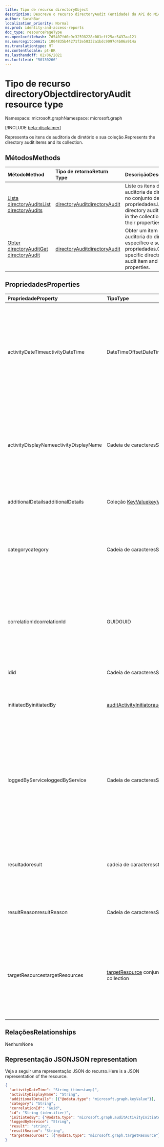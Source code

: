```yaml
---
title: Tipo de recurso directoryObject
description: Descreve o recurso directoryAudit (entidade) da API do Microsoft Graph (REST), que ajuda a auditar atividades de diretório (locatário) (versão beta).
author: SarahBar
localization_priority: Normal
ms.prod: identity-and-access-reports
doc_type: resourcePageType
ms.openlocfilehash: 7d5407fd0c9c32598228c001cff25ac5437aa121
ms.sourcegitcommit: 1004835b44271f2e50332a1bdc9097d4b06a914a
ms.translationtype: MT
ms.contentlocale: pt-BR
ms.lasthandoff: 02/06/2021
ms.locfileid: "50130266"
---
```

# <a name="directoryaudit-resource-type"></a><span data-ttu-id="29296-103">Tipo de recurso directoryObject</span><span class="sxs-lookup"><span data-stu-id="29296-103">directoryAudit resource type</span></span>

<span data-ttu-id="29296-104">Namespace: microsoft.graph</span><span class="sxs-lookup"><span data-stu-id="29296-104">Namespace: microsoft.graph</span></span>

[!INCLUDE [beta-disclaimer](../../includes/beta-disclaimer.md)]

<span data-ttu-id="29296-105">Representa os itens de auditoria de diretório e sua coleção.</span><span class="sxs-lookup"><span data-stu-id="29296-105">Represents the directory audit items and its collection.</span></span>

## <a name="methods"></a><span data-ttu-id="29296-106">Métodos</span><span class="sxs-lookup"><span data-stu-id="29296-106">Methods</span></span>

| <span data-ttu-id="29296-107">Método</span><span class="sxs-lookup"><span data-stu-id="29296-107">Method</span></span>           | <span data-ttu-id="29296-108">Tipo de retorno</span><span class="sxs-lookup"><span data-stu-id="29296-108">Return Type</span></span>    |<span data-ttu-id="29296-109">Descrição</span><span class="sxs-lookup"><span data-stu-id="29296-109">Description</span></span>|
|:---------------|:--------|:----------|
|[<span data-ttu-id="29296-110">Lista directoryAudits</span><span class="sxs-lookup"><span data-stu-id="29296-110">List directoryAudits</span></span>](../api/directoryaudit-list.md) | [<span data-ttu-id="29296-111">directoryAudit</span><span class="sxs-lookup"><span data-stu-id="29296-111">directoryAudit</span></span>](directoryaudit.md) |<span data-ttu-id="29296-112">Liste os itens de auditoria de diretório no conjunto de suas propriedades.</span><span class="sxs-lookup"><span data-stu-id="29296-112">List the directory audit items in the collection and their properties.</span></span>|
|[<span data-ttu-id="29296-113">Obter directoryAudit</span><span class="sxs-lookup"><span data-stu-id="29296-113">Get directoryAudit</span></span>](../api/directoryaudit-get.md) | [<span data-ttu-id="29296-114">directoryAudit</span><span class="sxs-lookup"><span data-stu-id="29296-114">directoryAudit</span></span>](directoryaudit.md) |<span data-ttu-id="29296-115">Obter um item de auditoria do diretório específico e suas propriedades.</span><span class="sxs-lookup"><span data-stu-id="29296-115">Get a specific directory audit item and its properties.</span></span>|


## <a name="properties"></a><span data-ttu-id="29296-116">Propriedades</span><span class="sxs-lookup"><span data-stu-id="29296-116">Properties</span></span>
| <span data-ttu-id="29296-117">Propriedade</span><span class="sxs-lookup"><span data-stu-id="29296-117">Property</span></span>            | <span data-ttu-id="29296-118">Tipo</span><span class="sxs-lookup"><span data-stu-id="29296-118">Type</span></span>                                                | <span data-ttu-id="29296-119">Descrição</span><span class="sxs-lookup"><span data-stu-id="29296-119">Description</span></span>                                                                                                                                                                                                                                                            |
|:--------------------|:----------------------------------------------------|:-----------------------------------------------------------------------------------------------------------------------------------------------------------------------------------------------------------------------------------------------------------------------|
| <span data-ttu-id="29296-120">activityDateTime</span><span class="sxs-lookup"><span data-stu-id="29296-120">activityDateTime</span></span>    | <span data-ttu-id="29296-121">DateTimeOffset</span><span class="sxs-lookup"><span data-stu-id="29296-121">DateTimeOffset</span></span>                                      | <span data-ttu-id="29296-122">Indica a data e hora que a atividade foi executada.</span><span class="sxs-lookup"><span data-stu-id="29296-122">Indicates the date and time the activity was performed.</span></span> <span data-ttu-id="29296-123">O tipo de Timestamp é sempre UTC.</span><span class="sxs-lookup"><span data-stu-id="29296-123">The Timestamp type is always in UTC time.</span></span> <span data-ttu-id="29296-124">Por exemplo, meia-noite em UTC no dia 1º de janeiro de 2014 teria esta aparência: `'2014-01-01T00:00:00Z'`</span><span class="sxs-lookup"><span data-stu-id="29296-124">For example, midnight UTC on Jan 1, 2014 would look like this: `'2014-01-01T00:00:00Z'`</span></span>                                                                              |
| <span data-ttu-id="29296-125">activityDisplayName</span><span class="sxs-lookup"><span data-stu-id="29296-125">activityDisplayName</span></span> | <span data-ttu-id="29296-126">Cadeia de caracteres</span><span class="sxs-lookup"><span data-stu-id="29296-126">String</span></span>                                              | <span data-ttu-id="29296-127">Indica o nome da atividade ou o nome da operação (ex.:</span><span class="sxs-lookup"><span data-stu-id="29296-127">Indicates the activity name or the operation name (E.g.</span></span> <span data-ttu-id="29296-128">"Criar usuário", "Adicionar membro ao grupo").</span><span class="sxs-lookup"><span data-stu-id="29296-128">"Create User", "Add member to group").</span></span> <span data-ttu-id="29296-129">Para uma lista de atividades registradas, confira a lista de atividades do [Azure Ad.](/azure/active-directory/active-directory-reporting-activity-audit-logs#azure-ad-audit-activity-list)</span><span class="sxs-lookup"><span data-stu-id="29296-129">For a list of activities logged, refer to [Azure Ad activity list](/azure/active-directory/active-directory-reporting-activity-audit-logs#azure-ad-audit-activity-list).</span></span> |
| <span data-ttu-id="29296-130">additionalDetails</span><span class="sxs-lookup"><span data-stu-id="29296-130">additionalDetails</span></span>   | <span data-ttu-id="29296-131">Coleção [KeyValue](keyvalue.md)</span><span class="sxs-lookup"><span data-stu-id="29296-131">[keyValue](keyvalue.md) collection</span></span>                  | <span data-ttu-id="29296-132">Indica detalhes adicionais sobre a atividade.</span><span class="sxs-lookup"><span data-stu-id="29296-132">Indicates additional details on the activity.</span></span>                                                                                                                                                                                                                          |
| <span data-ttu-id="29296-133">category</span><span class="sxs-lookup"><span data-stu-id="29296-133">category</span></span>            | <span data-ttu-id="29296-134">Cadeia de caracteres</span><span class="sxs-lookup"><span data-stu-id="29296-134">String</span></span>                                              | <span data-ttu-id="29296-135">Indica qual categoria de recurso direcionada pela atividade.</span><span class="sxs-lookup"><span data-stu-id="29296-135">Indicates which resource category that's targeted by the activity.</span></span> <span data-ttu-id="29296-136">(Por exemplo: gerenciamento de usuário, grupo gerenciamento etc..)</span><span class="sxs-lookup"><span data-stu-id="29296-136">(For example: User Management, Group Management etc..)</span></span>                                                                                                                                              |
| <span data-ttu-id="29296-137">correlationId</span><span class="sxs-lookup"><span data-stu-id="29296-137">correlationId</span></span>       | <span data-ttu-id="29296-138">GUID</span><span class="sxs-lookup"><span data-stu-id="29296-138">GUID</span></span>                                                | <span data-ttu-id="29296-139">Indica uma ID exclusiva que ajuda correlacionar atividades que englobam vários serviços.</span><span class="sxs-lookup"><span data-stu-id="29296-139">Indicates a unique ID that helps correlate activities that span across various services.</span></span> <span data-ttu-id="29296-140">Pode ser usado para os logs de serviços de rastreamento.</span><span class="sxs-lookup"><span data-stu-id="29296-140">Can be used to trace logs across services.</span></span>                                                                                                                                    |
| <span data-ttu-id="29296-141">id</span><span class="sxs-lookup"><span data-stu-id="29296-141">id</span></span>                  | <span data-ttu-id="29296-142">Cadeia de caracteres</span><span class="sxs-lookup"><span data-stu-id="29296-142">String</span></span>                                              | <span data-ttu-id="29296-143">Indica que a ID exclusiva para a atividade.</span><span class="sxs-lookup"><span data-stu-id="29296-143">Indicates the unique ID for the activity.</span></span>                                                                                                                                                                                                            |
| <span data-ttu-id="29296-144">initiatedBy</span><span class="sxs-lookup"><span data-stu-id="29296-144">initiatedBy</span></span>         | [<span data-ttu-id="29296-145">auditActivityInitiator</span><span class="sxs-lookup"><span data-stu-id="29296-145">auditActivityInitiator</span></span>](auditactivityinitiator.md) | <span data-ttu-id="29296-146">Indica que informações sobre o usuário ou o aplicativo iniciou a atividade.</span><span class="sxs-lookup"><span data-stu-id="29296-146">Indicates information about the user or app initiated the activity.</span></span>                                                                                                                                                                                                    |
| <span data-ttu-id="29296-147">loggedByService</span><span class="sxs-lookup"><span data-stu-id="29296-147">loggedByService</span></span>     | <span data-ttu-id="29296-148">Cadeia de caracteres</span><span class="sxs-lookup"><span data-stu-id="29296-148">String</span></span>                                              | <span data-ttu-id="29296-149">Indica informação em que o serviço iniciou a atividade (por exemplo: gerenciamento de senha de autoatendimento, principais diretório, B2C, os usuários convidados, Microsoft Identity Manager, Privileged Identity Management.</span><span class="sxs-lookup"><span data-stu-id="29296-149">Indicates information on which service initiated the activity (For example: Self-service Password Management, Core Directory, B2C, Invited Users, Microsoft Identity Manager, Privileged Identity Management.</span></span>                                                          |
| <span data-ttu-id="29296-150">resultado</span><span class="sxs-lookup"><span data-stu-id="29296-150">result</span></span>              | <span data-ttu-id="29296-151">cadeia de caracteres</span><span class="sxs-lookup"><span data-stu-id="29296-151">string</span></span>                                              | <span data-ttu-id="29296-152">Indica o resultado da atividade.</span><span class="sxs-lookup"><span data-stu-id="29296-152">Indicates the result of the activity.</span></span> <span data-ttu-id="29296-153">Os valores possíveis são: `success`, `failure`, `timeout`, `unknownFutureValue`.</span><span class="sxs-lookup"><span data-stu-id="29296-153">Possible values are: `success`, `failure`, `timeout`, `unknownFutureValue`.</span></span>                                                                                                                                                       |
| <span data-ttu-id="29296-154">resultReason</span><span class="sxs-lookup"><span data-stu-id="29296-154">resultReason</span></span>        | <span data-ttu-id="29296-155">Cadeia de caracteres</span><span class="sxs-lookup"><span data-stu-id="29296-155">String</span></span>                                              | <span data-ttu-id="29296-156">Indica o motivo da falha se o resultado é "tempo esgotado" ou "Falha".</span><span class="sxs-lookup"><span data-stu-id="29296-156">Indicates the reason for failure if the result is "Failure" or "timeout".</span></span>                                                                                                                                                                                              |
| <span data-ttu-id="29296-157">targetResources</span><span class="sxs-lookup"><span data-stu-id="29296-157">targetResources</span></span>     | <span data-ttu-id="29296-158">[targetResource](targetresource.md) conjunto</span><span class="sxs-lookup"><span data-stu-id="29296-158">[targetResource](targetresource.md) collection</span></span>      | <span data-ttu-id="29296-159">Indica informação que o recurso foi alterado devido a atividade.</span><span class="sxs-lookup"><span data-stu-id="29296-159">Indicates information on which resource was changed due to the activity.</span></span> <span data-ttu-id="29296-160">Tipo de recurso de destino pode ser usuário, dispositivo, diretório, aplicativos, função, grupo, política ou outros.</span><span class="sxs-lookup"><span data-stu-id="29296-160">Target Resource Type can be User, Device, Directory, App, Role, Group, Policy or Other.</span></span>                                                                                                       |

## <a name="relationships"></a><span data-ttu-id="29296-161">Relações</span><span class="sxs-lookup"><span data-stu-id="29296-161">Relationships</span></span>
<span data-ttu-id="29296-162">Nenhum</span><span class="sxs-lookup"><span data-stu-id="29296-162">None</span></span>


## <a name="json-representation"></a><span data-ttu-id="29296-163">Representação JSON</span><span class="sxs-lookup"><span data-stu-id="29296-163">JSON representation</span></span>

<span data-ttu-id="29296-164">Veja a seguir uma representação JSON do recurso.</span><span class="sxs-lookup"><span data-stu-id="29296-164">Here is a JSON representation of the resource.</span></span>

<!-- {
  "blockType": "resource",
  "optionalProperties": [

  ],
  "@odata.type": "microsoft.graph.directoryAudit"
}-->

```json
{
  "activityDateTime": "String (timestamp)",
  "activityDisplayName": "String",
  "additionalDetails": [{"@odata.type": "microsoft.graph.keyValue"}],
  "category": "String",
  "correlationId": "Guid",
  "id": "String (identifier)",
  "initiatedBy": {"@odata.type": "microsoft.graph.auditActivityInitiator"},
  "loggedByService": "String",
  "result": "string",
  "resultReason": "String",
  "targetResources": [{"@odata.type": "microsoft.graph.targetResource"}]
}
```

<!-- uuid: 8fcb5dbc-d5aa-4681-8e31-b001d5168d79
2015-10-25 14:57:30 UTC -->
<!-- {
  "type": "#page.annotation",
  "description": "directoryAudit resource",
  "keywords": "",
  "section": "documentation",
  "tocPath": ""
}-->


